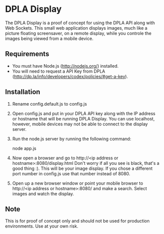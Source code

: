 DPLA Display
============

The DPLA Display is a proof of concept for using the DPLA API along with Web Sockets.
This small web application displays images, much like a picture floating screensaver, on
a remote display, while you controle the images being viewed from a mobile device.

Requirements
------------

* You must have Node.js (http://nodejs.org/) installed.
* You will need to request a API Key from DPLA (http://dp.la/info/developers/codex/policies/#get-a-key).

Installation
------------

1. Rename config.default.js to config.js
2. Open config.js and put in your DPLA API key along with the IP address or hostname that will be running DPLA Display.
You can use localhost, however, mobile devices may not be able to connect to the display server.
3. Run the node.js server by running the following command:

    node app.js

4. Now open a browser and go to http://&lt;ip address or hostname&gt;:8080/display.html
Don't worry if all you see is black, that's a good thing :). This will be your image display.
If you chose a different port number in config.js use that number instead of 8080.
5. Open up a new browser window or point your mobile browser to http://&lt;ip address or hostname&gt;:8080/ and
make a search. Select images and watch the display.

Note
----

This is for proof of concept only and should not be used for production environments. Use at your own risk.